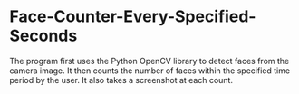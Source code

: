 # Face-Counter-Every-Specified-Seconds
The program first uses the Python OpenCV library to detect faces from the camera image. It then counts the number of faces within the specified time period by the user. It also takes a screenshot at each count.

